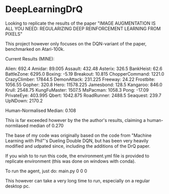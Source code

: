 # DeepLearningDrQ
Looking to replicate the results of the paper "IMAGE AUGMENTATION IS ALL YOU NEED: REGULARIZING DEEP REINFORCEMENT LEARNING FROM PIXELS"

This project however only focuses on the DQN-variant of the paper, benchmarked on Atari-100k.

Current Results (MINE):

Alien: 692.4
Amidar: 89.005
Assault: 432.48
Asterix: 326.5
BankHeist: 62.6
BattleZone: 6295.0
Boxing: -5.19
Breakout: 10.815
ChopperCommand: 1221.0
CrazyClimber: 17844.5
DemonAttack: 231.225
Freeway: 24.22
Frostbite: 1056.55
Gopher: 320.8
Hero: 11578.225
Jamesbond: 128.5
Kangaroo: 846.0
Krull: 2548.75
KungFuMaster: 1507.5
MsPacman: 1058.3
Pong: -17.09
PrivateEye: 403.995
Qbert: 1042.875
RoadRunner: 2488.5
Seaquest: 239.7
UpNDown: 2170.2

Human-Normalised Median:
0.108

This is far exceeded however by the the author's results, claiming a human-normliased median of 0.270

The base of my code was originally based on the code from "Machine Learning with Phil"'s Dueling Double DQN, but has been very heavily modified and udpated since, including the additions of the DrQ paper.

If you wish to to run this code, the environment.yml file is provided to replicate environment (this was done on windows with conda).

To run the agent, just do:
main.py 0 0 0

This however can take a very long time to run, especially on a regular desktop pc.
